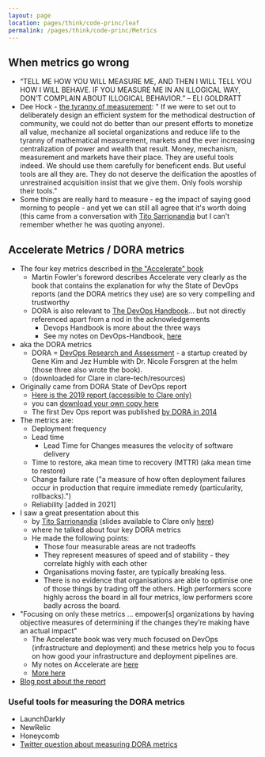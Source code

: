 ```yaml
---
layout: page
location: pages/think/code-princ/leaf
permalink: /pages/think/code-princ/Metrics
---
```


## When metrics go wrong

- “TELL ME HOW YOU WILL MEASURE ME, AND THEN I WILL TELL YOU HOW I WILL BEHAVE. IF YOU MEASURE ME IN AN ILLOGICAL WAY, DON’T COMPLAIN ABOUT ILLOGICAL BEHAVIOR.” – ELI GOLDRATT
- Dee Hock - [the tyranny of measurement](http://www.deewhock.com/essays/community-and-the-non-monetary-exchange-of-value-1): " If we were to set out to deliberately design an efficient system for the methodical destruction of community, we could not do better than our present efforts to monetize all value, mechanize all societal organizations and reduce life to the tyranny of mathematical measurement, markets and the ever increasing centralization of power and wealth that result.  Money, mechanism, measurement and markets have their place.  They are useful tools indeed.  We should use them carefully for beneficent ends.  But useful tools are all they are.  They do not deserve the deification the apostles of unrestrained acquisition insist that we give them.  Only fools worship their tools."
- Some things are really hard to measure - eg the impact of saying good morning to people - and yet we can still all agree that it's worth doing (this came from a conversation with [Tito Sarrionandia](https://twitter.com/rbs_tito) but I can't remember whether he was quoting anyone).

## Accelerate Metrics / DORA metrics

- The four key metrics described in [the "Accelerate" book](https://www.amazon.com/Accelerate-Software-Performing-Technology-Organizations-ebook/dp/B07B9F83WM) 
    - Martin Fowler's foreword describes Accelerate very clearly as the book that contains the explanation for why the State of DevOps reports (and the DORA metrics they use) are so very compelling and trustworthy
    - DORA is also relevant to [The DevOps Handbook](https://www.oreilly.com/library/view/the-devops-handbook/9781457191381/)... but not directly referenced apart from a nod in the acknowledgements
        - Devops Handbook is more about the three ways
        - See my notes on DevOps-Handbook, [here](/pages/think/code-princ/books/DevOps-Handbook)
- aka the DORA metrics
    - DORA = [DevOps Research and Assessment](https://www.devops-research.com/research.html) - a startup created by Gene Kim and Jez Humble with Dr. Nicole Forsgren at the helm (those three also wrote the book).
    - (downloaded for Clare in clare-tech/resources)
- Originally came from DORA State of DevOps report 
    - [Here is the 2019 report (accessible to Clare only)](https://drive.google.com/file/d/1Ul3snv4o7b0AxAWPfdwzH5HylvWdsW76/view?usp=sharing) 
    - you can [download your own copy here](https://cloud.google.com/devops/state-of-devops/)
    - The first Dev Ops report was published [by DORA in 2014](https://dora.dev/publications/pdf/state-of-devops-2014.pdf)
- The metrics are:
    - Deployment frequency 
    - Lead time
        - Lead Time for Changes measures the velocity of software delivery
    - Time to restore, aka mean time to recovery (MTTR) (aka mean time to restore)
    - Change failure rate ("a measure of how often deployment failures occur in production that require immediate remedy (particularity, rollbacks).")
    - Reliability [added in 2021] 
- I saw a great presentation about this 
    - by [Tito Sarrionandia](https://twitter.com/rbs_tito) (slides available to Clare only [here](https://docs.google.com/presentation/d/1W_zNVG0Pig3zryaWfCE66qvAzzm9ZtDJ/edit#slide=id.p1)) 
    - where he talked about four key DORA metrics      
    - He made the following points:
        - Those four measurable areas are not tradeoffs
        - They represent measures of speed and of stability - they correlate highly with each other
        - Organisations moving faster, are typically breaking less.
        - There is no evidence that organisations are able to optimise one of those things by trading off the others. High performers score highly across the board in all four metrics, low performers score badly across the board. 
- "Focusing on only these metrics ... empower\[s\] organizations by having objective measures of determining if the changes they’re making have an actual impact"
    - The Accelerate book was very much focused on DevOps (infrastructure and deployment) and these metrics help you to focus on how good your infrastructure and deployment pipelines are.
    - My notes on Accelerate are [here](https://clare-wiki.herokuapp.com/pages/think/code-princ/books/Accelerate)
    - [More here](https://stelligent.com/2018/12/21/measuring-devops-success-with-four-key-metrics/#:~:text=In%20the%20book%20Accelerate%20by,Lead%20time%20for%20changes&text=Time%20to%20restore%20service,Change%20failure%20rate)
- [Blog post about the report](https://www.previous.cloudbees.com/blog/dora-and-google-cloud-chart-pathway-elite-devops-performance?utm_source=google&utm_medium=cpc&utm_campaign=Flow_EU&utm_content=&gclid=EAIaIQobChMIh6faoY6v6AIViaztCh3JcwRkEAAYAiAAEgIVLfD_BwE)

### Useful tools for measuring the DORA metrics

- LaunchDarkly
- NewRelic
- Honeycomb
- [Twitter question about measuring DORA metrics](https://twitter.com/bluesky383/status/1659171340237131776?s=46&t=r9YzfVeOvsijkv89U8okaQ)



